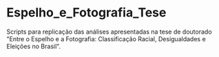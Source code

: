 # Espelho_e_Fotografia_Tese
Scripts para replicação das análises apresentadas na tese de doutorado "Entre o Espelho e a Fotografia: Classificação Racial, Desigualdades e Eleições no Brasil".
